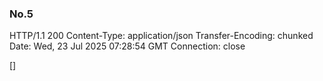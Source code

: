 ### No.5

HTTP/1.1 200 
Content-Type: application/json
Transfer-Encoding: chunked
Date: Wed, 23 Jul 2025 07:28:54 GMT
Connection: close

[]